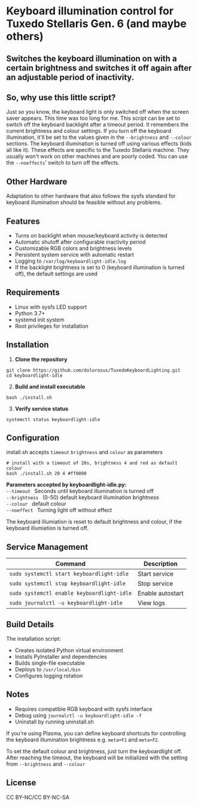 # Keyboard illumination control for Tuxedo Stellaris Gen. 6 (and maybe others) 

## Switches the keyboard illumination  on with a certain brightness and switches it off again after an adjustable period of inactivity.

## So, why use this little script?
Just so you know, the keyboard light is only switched off when the screen saver appears. This time was too long for me.
This script can be set to switch off the keyboard backlight after a timeout period. It remembers the current brightness and colour settings. If you turn off the keyboard illumination, it'll be set to the values given in the `--brightness` and `--colour` sections.
The keyboard illumination is turned off using various effects (kids all like it). These effects are specific to the Tuxedo Stellaris machine. They usually won't work on other machines and are poorly coded.
You can use the `--noeffects`' switch to turn off the effects.


## Other Hardware
Adaptation to other hardware that also follows the sysfs standard for keyboard illumination should be feasible without any problems.

## Features

- Turns on backlight when mouse/keyboard activity is detected
- Automatic shutoff after configurable inactivity period
- Customizable RGB colors and brightness levels
- Persistent system service with automatic restart
- Logging to `/var/log/keyboardlight-idle.log`
- If the backlight brightness is set to 0 (keyboard illumination is turned off),
  the default settings are used

## Requirements

- Linux with sysfs LED support
- Python 3.7+
- systemd init system
- Root privileges for installation

## Installation

1. **Clone the repository**
```
git clone https://github.com/dolorosus/TuxedoKeyboardLighting.git
cd keyboardlight-idle
```

2. **Build and install executable**
```
bash ./install.sh
```

3. **Verify service status**
```
systemctl status keyboardlight-idle
```

## Configuration

install.sh accepts `timeout` `brightness` and `colour` as parameters
```
# install with a timeout of 20s, brightness 4 and red as default colour
bash ./install.sh 20 4 #ff0000
```

**Parameters accepted by keyboardlight-idle.py:**  
    `--timeout `     Seconds until keyboard illumination is turned off  
    `--brightness `  (0-50) default keyboard illumination brightness  
    `--colour `      default colour  
    `--noeffect `    Turning light off without effect

  The keyboard illumiation is reset to default brightness and colour, if the keyboard illumiation is turned off. 

## Service Management

| Command | Description |
|---------|-------------|
| `sudo systemctl start keyboardlight-idle` | Start service |
| `sudo systemctl stop keyboardlight-idle` | Stop service |
| `sudo systemctl enable keyboardlight-idle` | Enable autostart |
| `sudo journalctl -u keyboardlight-idle` | View logs |

## Build Details

The installation script:
- Creates isolated Python virtual environment
- Installs PyInstaller and dependencies
- Builds single-file executable
- Deploys to `/usr/local/bin`
- Configures logging rotation

## Notes 
- Requires compatible RGB keyboard with sysfs interface
- Debug using `journalctl -u keyboardlight-idle -f`
- Uninstall by running uninstall.sh


If you're using Plasma, you can define keyboard shortcuts for controlling the keyboard illumination brightness e.g. `meta+F1` and `meta+F2`.

To set the default colour and brightness, just turn the keyboardlight off. After reaching the timeout, the keyboard will be initialized with the setting from `--brightness` and `--colour`

## License

CC BY-NC/CC BY-NC-SA

